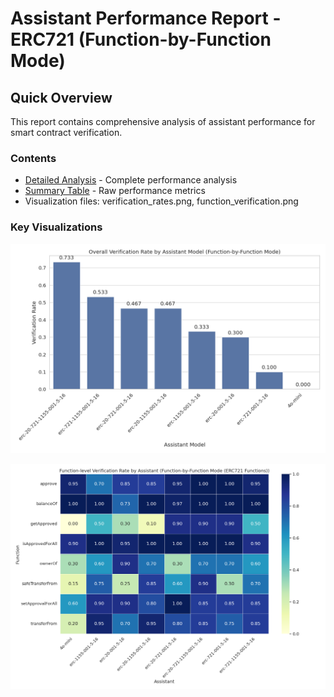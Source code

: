 # Assistant Performance Report - ERC721 (Function-by-Function Mode)

## Quick Overview

This report contains comprehensive analysis of assistant performance for smart contract verification.

### Contents

- [Detailed Analysis](detailed_report.md) - Complete performance analysis
- [Summary Table](summary_table.csv) - Raw performance metrics
- Visualization files: verification_rates.png, function_verification.png

### Key Visualizations

![Overall Performance](verification_rates.png)

![Function-level Analysis](function_verification.png)

